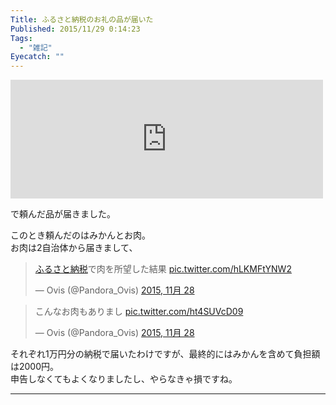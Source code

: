 ```yaml
---
Title: ふるさと納税のお礼の品が届いた
Published: 2015/11/29 0:14:23
Tags:
  - "雑記"
Eyecatch: ""
---
```

<p><iframe src="http://blog.thty.net/embed/2015/11/08/235404" title="ふるさと納税をしてみた - Pandora Pocket" class="embed-card embed-blogcard" scrolling="no" frameborder="0" style="display: block; width: 100%; height: 190px; max-width: 500px; margin: 10px 0px;"></iframe></p>

<p>で頼んだ品が届きました。</p>

<p>このとき頼んだのはみかんとお肉。<br/>
お肉は2自治体から届きまして、</p>

<p><blockquote class="twitter-tweet" lang="ja"><p lang="ja" dir="ltr"><a class="keyword" href="http://d.hatena.ne.jp/keyword/%A4%D5%A4%EB%A4%B5%A4%C8%C7%BC%C0%C7">ふるさと納税</a>で肉を所望した結果 <a href="https://t.co/hLKMFtYNW2">pic.twitter.com/hLKMFtYNW2</a></p>&mdash; Ovis (@Pandora_Ovis) <a href="https://twitter.com/Pandora_Ovis/status/670618341237633024">2015, 11月 28</a></blockquote><script async src="//platform.twitter.com/widgets.js" charset="utf-8"></script></p>

<p><blockquote class="twitter-tweet" lang="ja"><p lang="ja" dir="ltr">こんなお肉もありまし <a href="https://t.co/ht4SUVcD09">pic.twitter.com/ht4SUVcD09</a></p>&mdash; Ovis (@Pandora_Ovis) <a href="https://twitter.com/Pandora_Ovis/status/670619281554477056">2015, 11月 28</a></blockquote><script async src="//platform.twitter.com/widgets.js" charset="utf-8"></script></p>

<p>それぞれ1万円分の納税で届いたわけですが、最終的にはみかんを含めて負担額は2000円。<br/>
申告しなくてもよくなりましたし、やらなきゃ損ですね。</p>

***